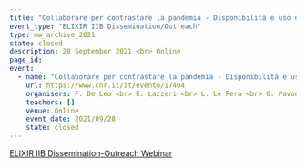```yaml
---
title: "Collaborare per contrastare la pandemia - Disponibilità e uso dei dati epidemiologici in pandemia: difficoltà e opportunità"
event_type: "ELIXIR IIB Dissemination/Outreach"
type: mw_archive_2021
state: closed
description: 28 September 2021 <br> Online
page_id: 
event:
  - name: "Collaborare per contrastare la pandemia - Disponibilità e uso dei dati epidemiologici in pandemia: difficoltà e opportunità"
    url: https://www.cnr.it/it/evento/17404
    organisers: F. De Leo <br> E. Lazzeri <br> L. Le Pera <br> G. Pavone <br> A. Via
    teachers: []
    venue: Online
    event_date: 2021/09/28
    state: closed
---
```


[ELIXIR IIB Dissemination-Outreach Webinar](https://www.cnr.it/it/evento/17404)


<br>
